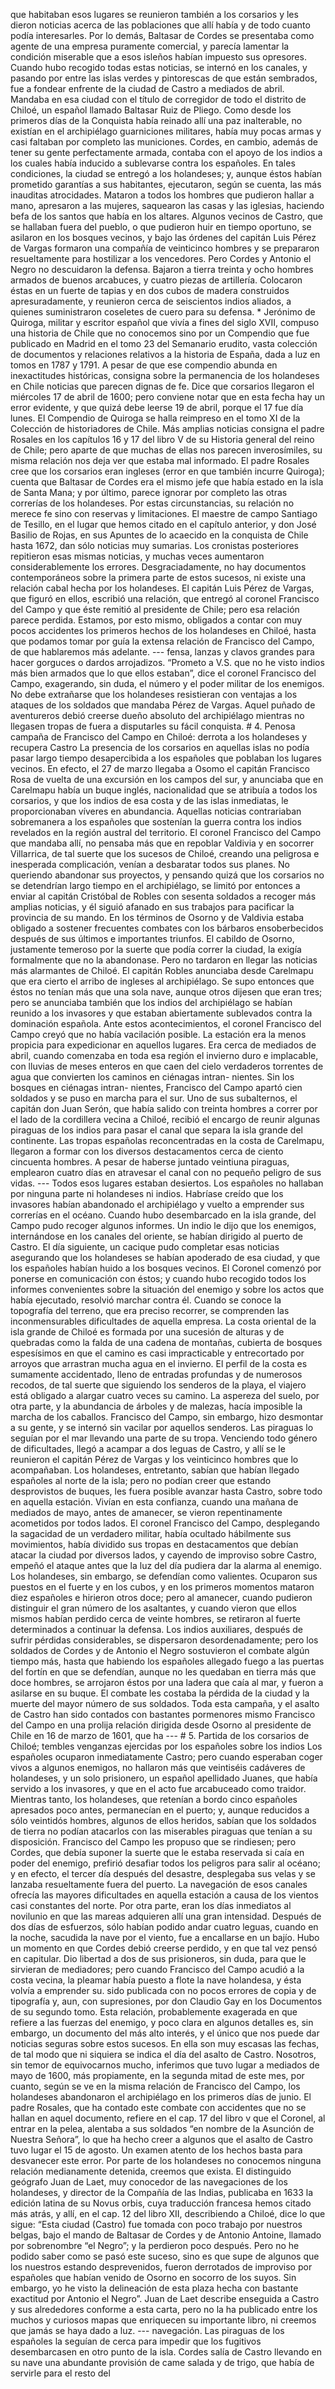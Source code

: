 que habitaban esos lugares se reunieron también a los corsarios y les dieron noticias acerca de las poblaciones que allí había y de todo cuanto podía interesarles. Por lo demás, Baltasar de Cordes se presentaba como agente de una empresa puramente comercial, y parecía lamentar la condición miserable que a esos isleños habían impuesto sus opresores. Cuando hubo recogido todas estas noticias, se internó en los canales, y pasando por entre las islas verdes y pintorescas de que están sembrados, fue a fondear enfrente de la ciudad de Castro a mediados de abril. Mandaba en esa ciudad con el título de corregidor de todo el distrito de Chiloé, un español llamado Baltasar Ruiz de Pliego. Como desde los primeros días de la Conquista había reinado allí una paz inalterable, no existían en el archipiélago guarniciones militares, había muy pocas armas y casi faltaban por completo las municiones. Cordes, en cambio, además de tener su gente perfectamente armada, contaba con el apoyo de los indios a los cuales había inducido a sublevarse contra los españoles. En tales condiciones, la ciudad se entregó a los holandeses; y, aunque éstos habían prometido garantías a sus habitantes, ejecutaron, según se cuenta, las más inauditas atrocidades. Mataron a todos los hombres que pudieron hallar a mano, apresaron a las mujeres, saquearon las casas y las iglesias, haciendo befa de los santos que había en los altares. Algunos vecinos de Castro, que se hallaban fuera del pueblo, o que pudieron huir en tiempo oportuno, se asilaron en los bosques vecinos, y bajo las órdenes del capitán Luis Pérez de Vargas formaron una compañía de veinticinco hombres y se prepararon resueltamente para hostilizar a los vencedores. Pero Cordes y Antonio el Negro no descuidaron la defensa. Bajaron a tierra treinta y ocho hombres armados de buenos arcabuces, y cuatro piezas de artillería. Colocaron éstas en un fuerte de tapias y en dos cubos de madera construidos apresuradamente, y reunieron cerca de seiscientos indios aliados, a quienes suministraron coseletes de cuero para su defensa. * Jerónimo de Quiroga, militar y escritor español que vivía a fines del siglo XVII, compuso una historia de Chile que no conocemos sino por un Compendio que fue publicado en Madrid en el tomo 23 del Semanario erudito, vasta colección de documentos y relaciones relativos a la historia de España, dada a luz en tomos en 1787 y 1791. A pesar de que ese compendio abunda en inexactitudes históricas, consigna sobre la permanencia de los holandeses en Chile noticias que parecen dignas de fe. Dice que corsarios llegaron el miércoles 17 de abril de 1600; pero conviene notar que en esta fecha hay un error evidente, y que quizá debe leerse 19 de abril, porque el 17 fue día lunes. El Compendio de Quiroga se halla reimpreso en el tomo XI de la Colección de historiadores de Chile. Más amplias noticias consigna el padre Rosales en los capítulos 16 y 17 del libro V de su Historia general del reino de Chile; pero aparte de que muchas de ellas nos parecen inverosímiles, su misma relación nos deja ver que estaba mal informado. El padre Rosales cree que los corsarios eran ingleses (error en que también incurre Quiroga); cuenta que Baltasar de Cordes era el mismo jefe que había estado en la isla de Santa Mana; y por último, parece ignorar por completo las otras correrías de los holandeses. Por estas circunstancias, su relación no merece fe sino con reservas y limitaciones. El maestre de campo Santiago de Tesillo, en el lugar que hemos citado en el capítulo anterior, y don José Basilio de Rojas, en sus Apuntes de lo acaecido en la conquista de Chile hasta 1672, dan sólo noticias muy sumarias. Los cronistas posteriores repitieron esas mismas noticias, y muchas veces aumentaron considerablemente los errores. Desgraciadamente, no hay documentos contemporáneos sobre la primera parte de estos sucesos, ni existe una relación cabal hecha por los holandeses. El capitán Luis Pérez de Vargas, que figuró en ellos, escribió una relación, que entregó al coronel Francisco del Campo y que éste remitió al presidente de Chile; pero esa relación parece perdida. Estamos, por esto mismo, obligados a contar con muy pocos accidentes los primeros hechos de los holandeses en Chiloé, hasta que podamos tomar por guía la extensa relación de Francisco del Campo, de que hablaremos más adelante. --- fensa, lanzas y clavos grandes para hacer gorguces o dardos arrojadizos. “Prometo a V.S. que no he visto indios más bien armados que lo que ellos estaban”, dice el coronel Francisco del Campo, exagerando, sin duda, el número y el poder militar de los enemigos. No debe extrañarse que los holandeses resistieran con ventajas a los ataques de los soldados que mandaba Pérez de Vargas. Aquel puñado de aventureros debió creerse dueño absoluto del archipiélago mientras no llegasen tropas de fuera a disputarles su fácil conquista. # 4. Penosa campaña de Francisco del Campo en Chiloé: derrota a los holandeses y recupera Castro La presencia de los corsarios en aquellas islas no podía pasar largo tiempo desapercibida a los españoles que poblaban los lugares vecinos. En efecto, el 27 de marzo llegaba a Osomo el capitán Francisco Rosa de vuelta de una excursión en los campos del sur, y anunciaba que en Carelmapu había un buque inglés, nacionalidad que se atribuía a todos los corsarios, y que los indios de esa costa y de las islas inmediatas, le proporcionaban víveres en abundancia. Aquellas noticias contrariaban sobremanera a los españoles que sostenían la guerra contra los indios revelados en la región austral del territorio. El coronel Francisco del Campo que mandaba allí, no pensaba más que en repoblar Valdivia y en socorrer Villarrica, de tal suerte que los sucesos de Chiloé, creando una peligrosa e inesperada complicación, venían a desbaratar todos sus planes. No queriendo abandonar sus proyectos, y pensando quizá que los corsarios no se detendrían largo tiempo en el archipiélago, se limitó por entonces a enviar al capitán Cristóbal de Robles con sesenta soldados a recoger más amplias noticias, y él siguió afanado en sus trabajos para pacificar la provincia de su mando. En los términos de Osorno y de Valdivia estaba obligado a sostener frecuentes combates con los bárbaros ensoberbecidos después de sus últimos e importantes triunfos. El cabildo de Osorno, justamente temeroso por la suerte que podía correr la ciudad, la exigía formalmente que no la abandonase. Pero no tardaron en llegar las noticias más alarmantes de Chiloé. El capitán Robles anunciaba desde Carelmapu que era cierto el arribo de ingleses al archipiélago. Se supo entonces que éstos no tenían más que una sola nave, aunque otros dijesen que eran tres; pero se anunciaba también que los indios del archipiélago se habían reunido a los invasores y que estaban abiertamente sublevados contra la dominación española. Ante estos acontecimientos, el coronel Francisco del Campo creyó que no había vacilación posible. La estación era la menos propicia para expedicionar en aquellos lugares. Era cerca de mediados de abril, cuando comenzaba en toda esa región el invierno duro e implacable, con lluvias de meses enteros en que caen del cielo verdaderos torrentes de agua que convierten los caminos en ciénagas intran- nientes. Sin los bosques en ciénagas intran- nientes, Francisco del Campo apartó cien soldados y se puso en marcha para el sur. Uno de sus subalternos, el capitán don Juan Serón, que había salido con treinta hombres a correr por el lado de la cordillera vecina a Chiloé, recibió el encargo de reunir algunas piraguas de los indios para pasar el canal que separa la isla grande del continente. Las tropas españolas reconcentradas en la costa de Carelmapu, llegaron a formar con los diversos destacamentos cerca de ciento cincuenta hombres. A pesar de haberse juntado veintiuna piraguas, emplearon cuatro días en atravesar el canal con no pequeño peligro de sus vidas. --- Todos esos lugares estaban desiertos. Los españoles no hallaban por ninguna parte ni holandeses ni indios. Habríase creído que los invasores habían abandonado el archipiélago y vuelto a emprender sus correrías en el océano. Cuando hubo desembarcado en la isla grande, del Campo pudo recoger algunos informes. Un indio le dijo que los enemigos, internándose en los canales del oriente, se habían dirigido al puerto de Castro. El día siguiente, un cacique pudo completar esas noticias asegurando que los holandeses se habían apoderado de esa ciudad, y que los españoles habían huido a los bosques vecinos. El Coronel comenzó por ponerse en comunicación con éstos; y cuando hubo recogido todos los informes convenientes sobre la situación del enemigo y sobre los actos que había ejecutado, resolvió marchar contra él. Cuando se conoce la topografía del terreno, que era preciso recorrer, se comprenden las inconmensurables dificultades de aquella empresa. La costa oriental de la isla grande de Chiloé es formada por una sucesión de alturas y de quebradas como la falda de una cadena de montañas, cubierta de bosques espesísimos en que el camino es casi impracticable y entrecortado por arroyos que arrastran mucha agua en el invierno. El perfil de la costa es sumamente accidentado, lleno de entradas profundas y de numerosos recodos, de tal suerte que siguiendo los senderos de la playa, el viajero está obligado a alargar cuatro veces su camino. La aspereza del suelo, por otra parte, y la abundancia de árboles y de malezas, hacía imposible la marcha de los caballos. Francisco del Campo, sin embargo, hizo desmontar a su gente, y se internó sin vacilar por aquellos senderos. Las piraguas lo seguían por el mar llevando una parte de su tropa. Venciendo todo género de dificultades, llegó a acampar a dos leguas de Castro, y allí se le reunieron el capitán Pérez de Vargas y los veinticinco hombres que lo acompañaban. Los holandeses, entretanto, sabían que habían llegado españoles al norte de la isla; pero no podían creer que estando desprovistos de buques, les fuera posible avanzar hasta Castro, sobre todo en aquella estación. Vivían en esta confianza, cuando una mañana de mediados de mayo, antes de amanecer, se vieron repentinamente acometidos por todos lados. El coronel Francisco del Campo, desplegando la sagacidad de un verdadero militar, había ocultado hábilmente sus movimientos, había dividido sus tropas en destacamentos que debían atacar la ciudad por diversos lados, y cayendo de improviso sobre Castro, empeñó el ataque antes que la luz del día pudiera dar la alarma al enemigo. Los holandeses, sin embargo, se defendían como valientes. Ocuparon sus puestos en el fuerte y en los cubos, y en los primeros momentos mataron diez españoles e hirieron otros doce; pero al amanecer, cuando pudieron distinguir el gran número de los asaltantes, y cuando vieron que ellos mismos habían perdido cerca de veinte hombres, se retiraron al fuerte determinados a continuar la defensa. Los indios auxiliares, después de sufrir pérdidas considerables, se dispersaron desordenadamente; pero los soldados de Cordes y de Antonio el Negro sostuvieron el combate algún tiempo más, hasta que habiendo los españoles allegado fuego a las puertas del fortín en que se defendían, aunque no les quedaban en tierra más que doce hombres, se arrojaron éstos por una ladera que caía al mar, y fueron a asilarse en su buque. El combate les costaba la pérdida de la ciudad y la muerte del mayor número de sus soldados. Toda esta campaña, y el asalto de Castro han sido contados con bastantes pormenores mismo Francisco del Campo en una prolija relación dirigida desde Osorno al presidente de Chile en 16 de marzo de 1601, que ha --- # 5. Partida de los corsarios de Chiloé; tembles venganzas ejercidas por los españoles sobre los indios Los españoles ocuparon inmediatamente Castro; pero cuando esperaban coger vivos a algunos enemigos, no hallaron más que veintiséis cadáveres de holandeses, y un solo prisionero, un español apellidado Juanes, que había servido a los invasores, y que en el acto fue arcabuceado como traidor. Mientras tanto, los holandeses, que retenían a bordo cinco españoles apresados poco antes, permanecían en el puerto; y, aunque reducidos a sólo veintidós hombres, algunos de ellos heridos, sabían que los soldados de tierra no podían atacarlos con las miserables piraguas que tenían a su disposición. Francisco del Campo les propuso que se rindiesen; pero Cordes, que debía suponer la suerte que le estaba reservada si caía en poder del enemigo, prefirió desafiar todos los peligros para salir al océano; y en efecto, el tercer día después del desastre, desplegaba sus velas y se lanzaba resueltamente fuera del puerto. La navegación de esos canales ofrecía las mayores dificultades en aquella estación a causa de los vientos casi constantes del norte. Por otra parte, eran los días inmediatos al novilunio en que las mareas adquieren allí una gran intensidad. Después de dos días de esfuerzos, sólo habían podido andar cuatro leguas, cuando en la noche, sacudida la nave por el viento, fue a encallarse en un bajío. Hubo un momento en que Cordes debió creerse perdido, y en que tal vez pensó en capitular. Dio libertad a dos de sus prisioneros, sin duda, para que le sirvieran de mediadores; pero cuando Francisco del Campo acudió a la costa vecina, la pleamar había puesto a flote la nave holandesa, y ésta volvía a emprender su. sido publicada con no pocos errores de copia y de tipografía y, aun, con supresiones, por don Claudio Gay en los Documentos de su segundo tomo. Esta relación, probablemente exagerada en que refiere a las fuerzas del enemigo, y poco clara en algunos detalles es, sin embargo, un documento del más alto interés, y el único que nos puede dar noticias seguras sobre estos sucesos. En ella son muy escasas las fechas, de tal modo que ni siquiera se indica el día del asalto de Castro. Nosotros, sin temor de equivocarnos mucho, inferimos que tuvo lugar a mediados de mayo de 1600, más propiamente, en la segunda mitad de este mes, por cuanto, según se ve en la misma relación de Francisco del Campo, los holandeses abandonaron el archipiélago en los primeros días de junio. El padre Rosales, que ha contado este combate con accidentes que no se hallan en aquel documento, refiere en el cap. 17 del libro v que el Coronel, al entrar en la pelea, alentaba a sus soldados “en nombre de la Asunción de Nuestra Señora”, lo que ha hecho creer a algunos que el asalto de Castro tuvo lugar el 15 de agosto. Un examen atento de los hechos basta para desvanecer este error. Por parte de los holandeses no conocemos ninguna relación medianamente detenida, creemos que exista. El distinguido geógrafo Juan de Laet, muy conocedor de las navegaciones de los holandeses, y director de la Compañía de las Indias, publicaba en 1633 la edición latina de su Novus orbis, cuya traducción francesa hemos citado más atrás, y allí, en el cap. 12 del libro XII, describiendo a Chiloé, dice lo que sigue: “Esta ciudad (Castro) fue tomada con poco trabajo por nuestros belgas, bajo el mando de Baltasar de Cordes y de Antonio Antoine, llamado por sobrenombre “el Negro”; y la perdieron poco después. Pero no he podido saber como se pasó este suceso, sino es que supe de algunos que los nuestros estando desprevenidos, fueron derrotados de improviso por españoles que habían venido de Osorno en socorro de los suyos. Sin embargo, yo he visto la delineación de esta plaza hecha con bastante exactitud por Antonio el Negro”. Juan de Laet describe enseguida a Castro y sus alrededores conforme a esta carta, pero no la ha publicado entre los muchos y curiosos mapas que enriquecen su importante libro, ni creemos que jamás se haya dado a luz. --- navegación. Las piraguas de los españoles la seguían de cerca para impedir que los fugitivos desembarcasen en otro punto de la isla. Cordes salía de Castro llevando en su nave una abundante provisión de came salada y de trigo, que había de servirle para el resto del